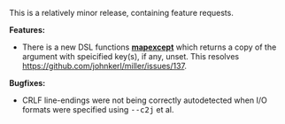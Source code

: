 This is a relatively minor release, containing feature requests.

**Features:**

* There is a new DSL functions [**mapexcept**](http://johnkerl.org/miller-releases/miller-5.1.0/doc/reference-dsl.html#mapexcept) which returns a copy of the argument with speicified key(s), if any, unset. This resolves https://github.com/johnkerl/miller/issues/137.

**Bugfixes:**

* CRLF line-endings were not being correctly autodetected when I/O formats were specified using <tt>--c2j</tt> et al.
